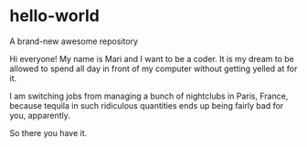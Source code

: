 # hello-world
A brand-new awesome repository 

Hi everyone! My name is Mari and I want to be a coder. It is my dream to be allowed to spend all day in front of my computer without getting yelled at for it.

I am switching jobs from managing a bunch of nightclubs in Paris, France, because tequila in such ridiculous quantities ends up being fairly bad for you, apparently.

So there you have it.
